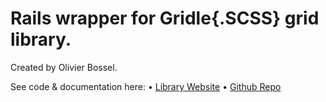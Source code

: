# Rails wrapper for Gridle{.SCSS} grid library.

Created by Olivier Bossel.

See code & documentation here:
• [Library Website](http://gridle.org/)
• [Github Repo](https://github.com/olivierbossel/gridle)